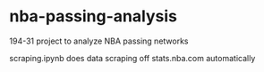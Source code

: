 # nba-passing-analysis
194-31 project to analyze NBA passing networks

scraping.ipynb does data scraping off stats.nba.com automatically
